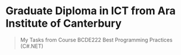 # Graduate Diploma in ICT from Ara Institute of Canterbury
> My Tasks from Course BCDE222 Best Programming Practices (C#.NET)
